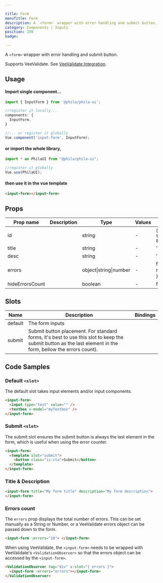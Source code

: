 ```yaml
---

title: Form
menuTitle: Form
description: A `<form>` wrapper with error handling and submit button.
category: Components | Inputs
position: 200
badge:

---
```


A `<form>` wrapper with error handling and submit button.

<alert>Supports VeeValidate. See [VeeValidate Integration](/vee-validate-integration).</alert>

## Usage

#### Import single component...

```js
import { InputForm } from '@phila/phila-ui';

//register it locally...
components: {
  InputForm,
}

//... or register it globally
Vue.component('input-form', InputForm);
```

#### or import the whole library,

```js
import * as PhilaUI from "@phila/phila-ui";

//register it globally
Vue.use(PhilaUI);
```

#### then use it in the vue template

```html
<input-form></input-form>
```

## Props

| Prop name       | Description | Type                   | Values | Default                                                  |
| --------------- | ----------- | ---------------------- | ------ | -------------------------------------------------------- |
| id              |             | string                 | -      | () => `ta_${Math.random().toString(12).substring(2, 8)}` |
| title           |             | string                 | -      | ''                                                       |
| desc            |             | string                 | -      | ''                                                       |
| errors          |             | object\|string\|number | -      | function() {<br> return '';<br>}                         |
| hideErrorsCount |             | boolean                | -      | false                                                    |

## Slots

| Name    | Description                                                                                                                                                  | Bindings |
| ------- | ------------------------------------------------------------------------------------------------------------------------------------------------------------ | -------- |
| default | The form inputs                                                                                                                                              |          |
| submit  | Submit button placement. For standard forms, it's best to use this slot to keep the submit button as the last element in the form, bellow the errors count). |          |

## Code Samples

### Default `<slot>`

The default slot takes input elements and/or input components.

```html
<input-form>
  <input type="text" value="" />
  <textbox v-model="myTextbox" />
</input-form>
```

### Submit `<slot>`

The submit slot ensures the submit button is always the last element in the form, which is useful when using the error counter.

```html
<input-form>
  <template slot="submit">
    <button class="is-cta">Submit</button>
  </template>
</input-form>
```

### Title & Description

```html
<input-form title="My form title" description="My form description">
</input-form>
```

### Errors count

The `errors` prop displays the total number of errors. This can be set manually as a String or Number, or a VeeValidate errors object can be passed down to the form.

```html
<input-form :errors="10"> </input-form>
```

When using VeeValidate, the `<input-form>` needs to be wrapped with VeeValidate's `<ValidationObserver>` so that the errors object can be accessed by the `<input-form>`.

```html
<ValidationObserver tag="div" v-slot="{ errors }">
  <input-form :errors="errors"></input-form>
</ValidationObserver>
```
